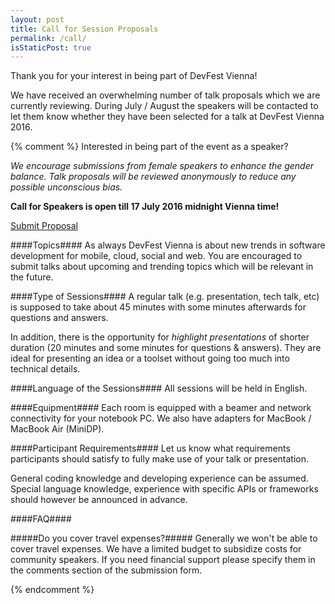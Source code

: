 ```yaml
---
layout: post
title: Call for Session Proposals
permalink: /call/
isStaticPost: true
---
```


Thank you for your interest in being part of DevFest Vienna!

We have received an overwhelming number of talk proposals which we are currently reviewing.
During July / August the speakers will be contacted to let them know whether they have been selected for a talk at DevFest Vienna 2016.

{% comment %}
Interested in being part of the event as a speaker?

_We encourage submissions from female speakers to enhance the gender balance.
Talk proposals will be reviewed anonymously to reduce any possible unconscious bias._

**Call for Speakers is open till 17 July 2016 midnight Vienna time!**

[Submit Proposal](https://cfp.gdg-vienna.at)

####Topics####
As always DevFest Vienna is about new trends in software development for mobile, cloud, social and web.
You are encouraged to submit talks about upcoming and trending topics which will be relevant in the future.

####Type of Sessions####
A regular talk (e.g. presentation, tech talk, etc) is supposed
to take about 45 minutes with some minutes afterwards for
questions and answers.

In addition, there is the opportunity for _highlight presentations_
of shorter duration (20 minutes and some minutes for questions & answers).
They are ideal for presenting an idea or a toolset without going
too much into technical details.

####Language of the Sessions####
All sessions will be held in English.

####Equipment####
Each room is equipped with a beamer and network connectivity for your
notebook PC.
We also have adapters for MacBook / MacBook Air (MiniDP).

####Participant Requirements####
Let us know what requirements participants should satisfy to fully
make use of your talk or presentation.

General coding knowledge and developing experience can be assumed.
Special language knowledge, experience with specific APIs or
frameworks should however be announced in advance.

####FAQ####

#####Do you cover travel expenses?#####
Generally we won't be able to cover travel expenses.
We have a limited budget to subsidize costs for community speakers.
If you need financial support please specify them in the comments section of the submission form.

{% endcomment %}

<img class="img-responsive feature-image" src="{{ site.baseurl }}/img/posts/call.jpg" style="display:none">
